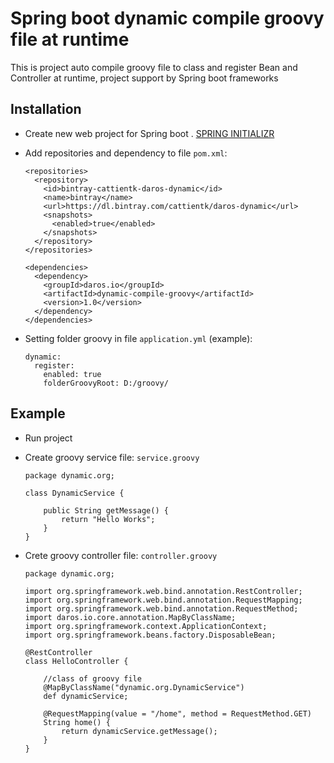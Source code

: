# Spring boot dynamic compile groovy file at runtime 
This is project auto compile groovy file to class and register Bean and Controller at runtime, project support by Spring boot frameworks

## Installation
  * Create new web project for Spring boot . [SPRING INITIALIZR](http://start.spring.io/)
  
  * Add repositories and dependency to file `pom.xml`:
  
        <repositories>
          <repository>
            <id>bintray-cattientk-daros-dynamic</id>
            <name>bintray</name>
            <url>https://dl.bintray.com/cattientk/daros-dynamic</url>
            <snapshots>
              <enabled>true</enabled>
            </snapshots>
          </repository>
        </repositories>
        
        <dependencies>
          <dependency>
            <groupId>daros.io</groupId>
            <artifactId>dynamic-compile-groovy</artifactId>
            <version>1.0</version>
          </dependency>
        </dependencies>
  * Setting folder groovy in file `application.yml` (example):
  
        dynamic:
          register:
            enabled: true
            folderGroovyRoot: D:/groovy/

## Example
  * Run project
  * Create groovy service file: `service.groovy`

        package dynamic.org;
        
        class DynamicService {
            
            public String getMessage() { 
                return "Hello Works"; 
            } 
        }

  * Crete groovy controller file: `controller.groovy`
  
        package dynamic.org;
        
        import org.springframework.web.bind.annotation.RestController;
        import org.springframework.web.bind.annotation.RequestMapping;
        import org.springframework.web.bind.annotation.RequestMethod;
        import daros.io.core.annotation.MapByClassName;
        import org.springframework.context.ApplicationContext;
        import org.springframework.beans.factory.DisposableBean;

        @RestController
        class HelloController {

            //class of groovy file
            @MapByClassName("dynamic.org.DynamicService")
            def dynamicService;

            @RequestMapping(value = "/home", method = RequestMethod.GET)
            String home() {
                return dynamicService.getMessage();
            }
        }
